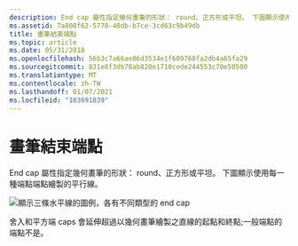 ```yaml
---
description: End cap 屬性指定幾何畫筆的形狀： round、正方形或平坦。 下圖顯示使用每一種端點端點繪製的平行線。
ms.assetid: 7a808f62-5778-40db-b7ce-3cd63c9b49db
title: 畫筆結束端點
ms.topic: article
ms.date: 05/31/2018
ms.openlocfilehash: 56b3c7a66ae06d3534e1f609760fa2db4a65fa29
ms.sourcegitcommit: 831e8f3db78ab820e1710cede244553c70e50500
ms.translationtype: MT
ms.contentlocale: zh-TW
ms.lasthandoff: 01/07/2021
ms.locfileid: "103691839"
---
```

# <a name="pen-end-cap"></a>畫筆結束端點

End cap 屬性指定幾何畫筆的形狀： round、正方形或平坦。 下圖顯示使用每一種端點端點繪製的平行線。

![顯示三條水平線的圖例，各有不同類型的 end cap](images/cspen-04.png)

舍入和平方端 caps 會延伸超過以幾何畫筆繪製之直線的起點和終點;一般端點的端點不是。

 

 



